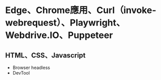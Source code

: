 # Edge、Chrome應用、Curl（invoke-webrequest）、Playwright、Webdrive.IO、Puppeteer

## HTML、CSS、Javascript

- Browser headless
- DevTool
